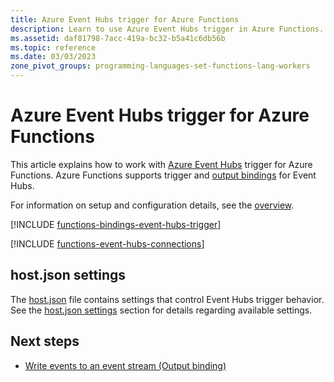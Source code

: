 ```yaml
---
title: Azure Event Hubs trigger for Azure Functions
description: Learn to use Azure Event Hubs trigger in Azure Functions.
ms.assetid: daf81798-7acc-419a-bc32-b5a41c6db56b
ms.topic: reference
ms.date: 03/03/2023
zone_pivot_groups: programming-languages-set-functions-lang-workers
---
```


# Azure Event Hubs trigger for Azure Functions

This article explains how to work with [Azure Event Hubs](../event-hubs/event-hubs-about.md) trigger for Azure Functions. Azure Functions supports trigger and [output bindings](functions-bindings-event-hubs-output.md) for Event Hubs.

For information on setup and configuration details, see the [overview](functions-bindings-event-hubs.md).

[!INCLUDE [functions-bindings-event-hubs-trigger](../../includes/functions-bindings-event-hubs-trigger.md)]

[!INCLUDE [functions-event-hubs-connections](../../includes/functions-event-hubs-connections.md)]

## host.json settings

The [host.json](functions-host-json.md#eventhub) file contains settings that control Event Hubs trigger behavior. See the [host.json settings](functions-bindings-event-hubs.md#hostjson-settings) section for details regarding available settings.

## Next steps

- [Write events to an event stream (Output binding)](./functions-bindings-event-hubs-output.md)
